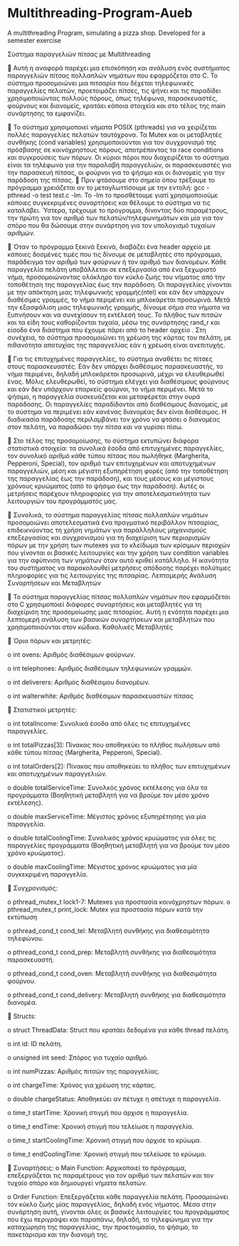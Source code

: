 # Multithreading-Program-Aueb
A multithreading Program, simulating a pizza shop. Developed for a semester exercise

Σύστημα παραγγελιών πίτσας με Multithreading

 Αυτή η αναφορά παρέχει μια επισκόπηση και ανάλυση ενός συστήματος
παραγγελιών πίτσας πολλαπλών νημάτων που εφαρμόζεται στο C. Το
σύστημα προσομοιώνει μια πιτσαρία που δέχεται τηλεφωνικές
παραγγελίες πελατών, προετοιμάζει πίτσες, τις ψήνει και τις παραδίδει
χρησιμοποιώντας πολλούς πόρους, όπως τηλέφωνα, παρασκευαστές,
φούρνους και διανομείς, κρατάει κάποια στοιχεία και στο τέλος της main
συνάρτησης τα εμφανίζει.

 Το σύστημα χρησιμοποιεί νήματα POSIX (pthreads) για να χειρίζεται πολλές
παραγγελίες πελατών ταυτόχρονα. Τα Mutex και οι μεταβλητές συνθήκης
(cond variables) χρησιμοποιούνται για τον συγχρονισμό της πρόσβασης σε
κοινόχρηστους πόρους, αποτρέποντας τα race conditions και συγκρούσεις
των πόρων. Οι κύριοι πόροι που διαχειρίζεται το σύστημα είναι τα τηλέφωνα
για την παραλαβή παραγγελιών, οι παρασκευαστές για την παρασκευή
πίτσας, οι φούρνοι για το ψήσιμο και οι διανομείς για την παράδοση της
πίτσας.
 Πριν φτάσουμε στο σημείο όπου τρέξουμε το πρόγραμμα χρειάζεται αν το
μεταγλωττίσουμε με την εντολή: gcc -pthread -o test test.c -lm. Το -lm το
προσθέτουμε γιατί χρησιμοποιούμε κάποιες συγκεκριμένες συναρτήσεις και
θέλουμε το σύστημα να τις καταλάβει. Ύστερα, τρέχουμε το πρόγραμμα,
δίνοντας δύο παραμέτρους, την πρώτη για τον αριθμό των
πελατών/τηλεφωνημάτων και μία για τον σπόρο που θα δώσουμε στην
συνάρτηση για τον υπολογισμό τυχαίων αριθμών.

 Όταν το πρόγραμμα ξεκινά ξεκινά, διαβάζει ένα header αρχείο με κάποιες
δοσμένες τιμές που τις δίνουμε σε μεταβλητές στο πρόγραμμα, παράδειγμα
τον αριθμό των φούρνων ή τον αριθμό των διανομέων. Κάθε παραγγελία
πελάτη υποβάλλεται σε επεξεργασία από ένα ξεχωριστό νήμα,
προσομοιώνοντας ολόκληρο τον κύκλο ζωής του νήματος από την
τοποθέτηση της παραγγελίας έως την παράδοση. Οι παραγγελίες γίνονται με
την απόκτηση μιας τηλεφωνικής γραμμής(ntel) και εάν δεν υπάρχουν
διαθέσιμες γραμμές, το νήμα περιμένει και μπλοκάρεται προσωρινά. Μετά
την εξασφάλιση μιας τηλεφωνικής γραμμής, δίνουμε σήμα στα νήματα να
ξυπνήσουν και να συνεχίσουν τη εκτέλεσή τους. Το πλήθος των πιτσών και τα
είδη τους καθορίζονται τυχαία, μέσω της συνάρτησης rand_r και είσοδο ένα
διάστημα που έχουμε πάρει από το header αρχείο . Στη συνέχεια, το σύστημα
προσομοιώνει τη χρέωση της κάρτας του πελάτη, με πιθανότητα αποτυχίας
της παραγγελίας εάν η χρέωση είναι ανεπιτυχής.

 Για τις επιτυχημένες παραγγελίες, το σύστημα αναθέτει τις πίτσες στους
παρασκευαστές. Εάν δεν υπάρχει διαθέσιμος παρασκευαστής, το νήμα
περιμένει, δηλαδή μπλοκάρεται προσωρινά, μέχρι να ελευθερωθεί ένας.
Μόλις ελευθερωθεί, το σύστημα ελέγχει για διαθέσιμους φούρνους και εάν
δεν υπάρχουν επαρκείς φούρνοι, το νήμα περιμένει. Μετά το ψήσιμο, η
παραγγελία συσκευάζεται και μεταφέρεται στην ουρά παράδοσης. Οι
παραγγελίες παραδίδονται από διαθέσιμους διανομείς, με το σύστημα να
περιμένει εάν κανένας διανομέας δεν είναι διαθέσιμος. Η διαδικασία
παράδοσης περιλαμβάνει τον χρόνο να φτάσει ο διανομέας στον πελάτη, να
παραδώσει την πίτσα και να γυρίσει πίσω.

 Στο τέλος της προσομοίωσης, το σύστημα εκτυπώνει διάφορα στατιστικά
στοιχεία: τα συνολικά έσοδα από επιτυχημένες παραγγελίες, τον συνολικό
αριθμό κάθε τύπου πίτσας που πωλήθηκε (Margherita, Pepperoni, Special),
τον αριθμό των επιτυχημένων και αποτυχημένων παραγγελιών, μέση και
μέγιστη εξυπηρέτηση φορές (από την τοποθέτηση της παραγγελίας έως την
παράδοση), και τους μέσους και μέγιστους χρόνους κρυώματος (από το
ψήσιμο έως την παράδοση). Αυτές οι μετρήσεις παρέχουν πληροφορίες για
την αποτελεσματικότητα των λειτουργιών του προγράμματός μας.

 Συνολικά, το σύστημα παραγγελίας πίτσας πολλαπλών νημάτων
προσομοιώνει αποτελεσματικά ένα πραγματικό περιβάλλον πιτσαρίας,
επιδεικνύοντας τη χρήση νημάτων για παράλληλους μηχανισμούς
επεξεργασίας και συγχρονισμού για τη διαχείριση των περιορισμών πόρων
με την χρήση των mutexes για το κλείδωμα των κρίσιμων περιοχών που
γίνονται οι βασικές λειτουργίες και την χρήση των condition variables για την
αφύπνιση των νημάτων όταν αυτό κριθεί κατάλληλο. Η ικανότητα του
συστήματος να παρακολουθεί μετρήσεις απόδοσης παρέχει πολύτιμες
πληροφορίες για τις λειτουργίες της πιτσαρίας.
Λεπτομερής Ανάλυση Συναρτήσεων και
Μεταβλητών

 Το σύστημα παραγγελίας πίτσας πολλαπλών νημάτων που εφαρμόζεται
στο C χρησιμοποιεί διάφορες συναρτήσεις και μεταβλητές για τη
διαχείριση της προσομοίωσης μιας πιτσαρίας. Αυτή η ενότητα παρέχει μια
λεπτομερή ανάλυση των βασικών συναρτήσεων και μεταβλητών που
χρησιμοποιούνται στον κώδικα.
Καθολικές Μεταβλητές

 Όρια πόρων και μετρητές:

o int ovens: Αριθμός διαθέσιμων φούρνων.

o int telephones: Αριθμός διαθέσιμων τηλεφωνικών γραμμών.

o int deliverers: Αριθμός διαθέσιμου διανομέων.

o int walterwhite: Αριθμός διαθέσιμων παρασκευαστών πίτσας

 Στατιστικοί μετρητές:

o int totalIncome: Συνολικά έσοδα από όλες τις επιτυχημένες
παραγγελίες.

o int totalPizzas[3]: Πίνακας που αποθηκεύει το πλήθος πωλήσεων
από κάθε τύπου πίτσας (Margherita, Pepperoni, Special).

o int totalOrders[2]: Πίνακας που αποθηκεύει το πλήθος των
επιτυχημένων και αποτυχημένων παραγγελιών.

o double totalServiceTime: Συνολκός χρόνος εκτέλεσης για όλα τα
προγράμματα (Βοηθητική μεταβλητή για να βρούμε τον μέσο χρόνο
εκτέλεσης).

o double maxServiceTime: Μέγιστος χρόνος εξυπηρέτησης για μία
παραγγελία.

o double totalCoolingTime: Συνολικός χρόνος κρυώματος για όλες
τις παραγγελίες προγράμματα (Βοηθητική μεταβλητή για να
βρούμε τον μέσο χρόνο κρυώματος).

o double maxCoolingTime: Μέγιστος χρόνος κρυώματος για μία
συγκεκριμένη παραγγελία.

 Συγχρονισμός:

o pthread_mutex_t lock1-7: Mutexes για προστασία κοινόχρηστων
πόρων.
o pthread_mutex_t print_lock: Mutex για προστασία πόρων κατά
την εκτύπωση

o pthread_cond_t cond_tel: Μεταβλητή συνθήκης για
διαθεσιμότητα τηλεφώνου.

o pthread_cond_t cond_prep: Μεταβλητή συνθήκης για
διαθεσιμότητα παρασκευαστή.

o pthread_cond_t cond_oven: Μεταβλητή συνθήκης για
διαθεσιμότητα φούρνου.

o pthread_cond_t cond_delivery: Μεταβλητή συνθήκης για
διαθεσιμότητα διανομέα.

 Structs:

o struct ThreadData: Struct που κρατάει δεδομένα για κάθε thread
πελάτη.

o int id: ID πελάτη.

o unsigned int seed: Σπόρος για τυχαίο αριθμό.

o int numPizzas: Αριθμός πιτσών της παραγγελίας.

o int chargeTime: Χρόνος για χρέωση της κάρτας.

o double chargeStatus: Αποθηκεύει αν πέτυχε η απέτυχε η
παραγγελία.

o time_t startTime: Χρονική στιγμή που άρχισε η παραγγελία.

o time_t endTime: Χρονική στιγμή που τελείωσε η παραγγελία.

o time_t startCoolingTime: Χρονική στιγμή που άρχισε το κρύωμα.

o time_t endCoolingTime: Χρονική στιγμή που τελείωσε το
κρύωμα.

 Συναρτήσεις:
o Main Function: Αρχικοποιεί το πρόγραμμα, επεξεργάζεται τις
παραμέτρους για τον αριθμό των πελατών και τον τυχαίο σπόρο και
δημιουργεί νήματα πελατών.

o Order Function: Επεξεργάζεται κάθε παραγγελία πελάτη.
Προσομοιώνει τον κύκλο ζωής μίας παραγγελίας, δηλαδή ενός
νήματος. Μέσα στην συνάρτηση αυτή, γίνονται όλες οι βασικές
λειτουργίες του προγράμματος που έχω περιγράψει και
παραπάνω, δηλαδή, το τηλεφώνημα για την καταχώρηση της
παραγγελίας, την προετοιμασία, το ψήσιμο, το πακετάρισμα και την
διανομή της.
 
